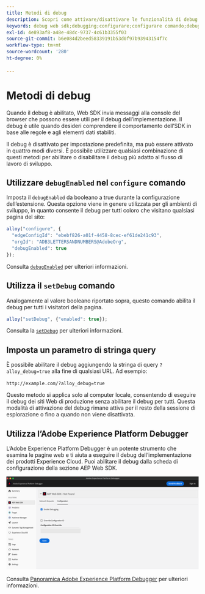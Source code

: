 ```yaml
---
title: Metodi di debug
description: Scopri come attivare/disattivare le funzionalità di debug in Web SDK.
keywords: debug web sdk;debugging;configurare;configurare comando;debug comando;edgeConfigId;setDebug;debugEnabled;debug;
exl-id: 4e893af8-a48e-48dc-9737-4c61b3355f03
source-git-commit: b6e084d2beed58339191b53d0f97b93943154f7c
workflow-type: tm+mt
source-wordcount: '280'
ht-degree: 0%

---
```


# Metodi di debug

Quando il debug è abilitato, Web SDK invia messaggi alla console del browser che possono essere utili per il debug dell’implementazione. Il debug è utile quando desideri comprendere il comportamento dell’SDK in base alle regole e agli elementi dati stabiliti.

Il debug è disattivato per impostazione predefinita, ma può essere attivato in quattro modi diversi. È possibile utilizzare qualsiasi combinazione di questi metodi per abilitare o disabilitare il debug più adatto al flusso di lavoro di sviluppo.

## Utilizzare `debugEnabled` nel `configure` comando

Imposta il `debugEnabled` da booleano a true durante la configurazione dell’estensione. Questa opzione viene in genere utilizzata per gli ambienti di sviluppo, in quanto consente il debug per tutti coloro che visitano qualsiasi pagina del sito:

```js
alloy("configure", {
  "edgeConfigId": "ebebf826-a01f-4458-8cec-ef61de241c93",
  "orgId": "ADB3LETTERSANDNUMBERS@AdobeOrg",
  "debugEnabled": true
});
```

Consulta [`debugEnabled`](../commands/configure/debugenabled.md) per ulteriori informazioni.

## Utilizza il `setDebug` comando

Analogamente al valore booleano riportato sopra, questo comando abilita il debug per tutti i visitatori della pagina.

```js
alloy("setDebug", {"enabled": true});
```

Consulta la [`setDebug`](../commands/setdebug.md) per ulteriori informazioni.

## Imposta un parametro di stringa query

È possibile abilitare il debug aggiungendo la stringa di query `?alloy_debug=true` alla fine di qualsiasi URL. Ad esempio:

`http://example.com/?alloy_debug=true`

Questo metodo si applica solo al computer locale, consentendo di eseguire il debug dei siti Web di produzione senza abilitare il debug per tutti. Questa modalità di attivazione del debug rimane attiva per il resto della sessione di esplorazione o fino a quando non viene disattivata.

## Utilizza l’Adobe Experience Platform Debugger

L’Adobe Experience Platform Debugger è un potente strumento che esamina le pagine web e ti aiuta a eseguire il debug dell’implementazione dei prodotti Experience Cloud. Puoi abilitare il debug dalla scheda di configurazione della sezione AEP Web SDK.

![Abilita debugger](../assets/enable-debugging.png)

Consulta [Panoramica Adobe Experience Platform Debugger](/help/debugger/home.md) per ulteriori informazioni.
